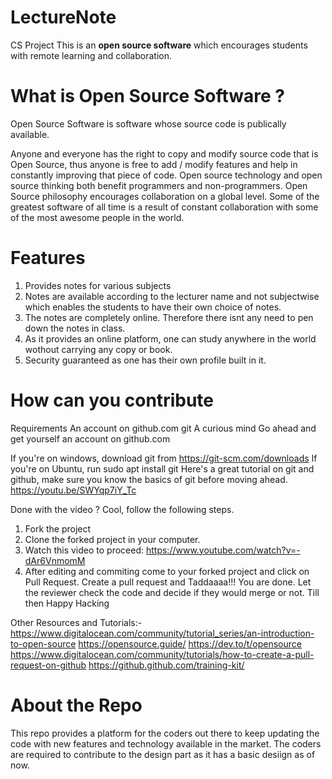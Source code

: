 # LectureNote
CS Project 
This is an **open source software** which encourages students with remote learning and collaboration.  

# What is Open Source Software ?
Open Source Software is software whose source code is publically available.

Anyone and everyone has the right to copy and modify source code that is Open Source, thus anyone is free to add / modify features and help in constantly improving that piece of code. Open source technology and open source thinking both benefit programmers and non-programmers. Open Source philosophy encourages collaboration on a global level. Some of the greatest software of all time is a result of constant collaboration with some of the most awesome people in the world.

 # Features
1. Provides notes for various subjects
2. Notes are available according to the lecturer name and not subjectwise which enables the students to have their own choice of notes.
3. The notes are completely online. Therefore there isnt any need to pen down the notes in class.
4. As it provides an online platform, one can study anywhere in the world wothout carrying any copy or book.
5. Security guaranteed as one has their own profile built in it.
# How can you contribute
Requirements
An account on github.com
git
A curious mind
Go ahead and get yourself an account on github.com

If you're on windows, download git from https://git-scm.com/downloads
If you're on Ubuntu, run sudo apt install git
Here's a great tutorial on git and github, make sure you know the basics of git before moving ahead. https://youtu.be/SWYqp7iY_Tc

Done with the video ? Cool, follow the following steps.
1. Fork the project
2. Clone the forked project in your computer.
3. Watch this video to proceed:
https://www.youtube.com/watch?v=-dAr6VnmomM
4. After editing and commiting come to your forked project and click on Pull Request. Create a pull request and Taddaaaa!!!
You are done. Let the reviewer check the code and decide if they would merge or not.
Till then Happy Hacking


Other Resources and Tutorials:-  
https://www.digitalocean.com/community/tutorial_series/an-introduction-to-open-source
https://opensource.guide/
https://dev.to/t/opensource
https://www.digitalocean.com/community/tutorials/how-to-create-a-pull-request-on-github
https://github.github.com/training-kit/

# About the Repo
This repo provides a platform for the coders out there to keep updating the code with new features and technology available in the market. The coders are required to contribute to the design part as it has a basic desiign as of now. 
